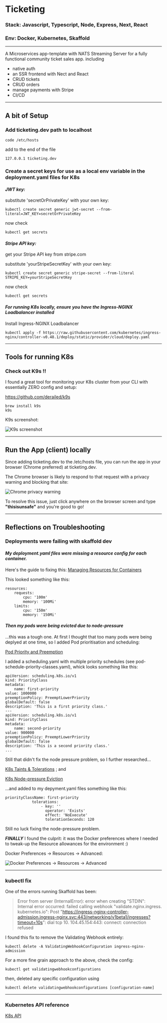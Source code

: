 # Ticketing

### Stack: Javascript, Typescript, Node, Express, Next, React

### Env: Docker, Kubernetes, Skaffold

---

A Microservices app-template with NATS Streaming Server for a fully functional community ticket sales app. including

-   native auth
-   an SSR frontend with Nect and React
-   CRUD tickets
-   CRUD orders
-   manage payments with Stripe
-   CI/CD

---

## A bit of Setup

### **Add ticketing.dev path to localhost**

```
code /etc/hosts
```

add to the end of the file

```
127.0.0.1 ticketing.dev
```

### **Create a secret keys for use as a local env variable in the deployment.yaml files for K8s**

#### **_JWT key:_**

substitute 'secretOrPrivateKey' with your own key:

```
kubectl create secret generic jwt-secret --from-literal=JWT_KEY=secretOrPrivateKey
```

now check

```
kubectl get secrets
```

#### **_Stripe API key:_**

get your Stripe API key from stripe.com

substitute 'yourStripeSecretKey' with your own key:

```
kubectl create secret generic stripe-secret --from-literal STRIPE_KEY=yourStripeSecretKey
```

now check

```
kubectl get secrets
```

#### **_For running K8s locally, ensure you have the Ingress-NGINX Loadbalancer installed_**

Install Ingress-NGINX Loadbalancer

```
kubectl apply -f https://raw.githubusercontent.com/kubernetes/ingress-nginx/controller-v0.48.1/deploy/static/provider/cloud/deploy.yaml
```

---

## Tools for running K8s

### **Check out K9s !!**

I found a great tool for monitoring your K8s cluster from your CLI with essentially ZERO config and setup:

https://github.com/derailed/k9s

```
brew install k9s
k9s
```

K9s screenshot:

![K9s screenshot](./read-me/images/k9s-example.png)

---

## Run the App (client) locally

Since adding ticketing.dev to the /etc/hosts file, you can run the app in your browser (Chrome preferred) at ticketing.dev.

The Chrome browser is likely to respond to that request with a privacy warning and blocking that site:

![Chrome privacy warning](./read-me/images/chrome-warning.png)

To resolve this issue, just click anywhere on the browser screen and type **"thisisunsafe"** and you're good to go!

---

## **Reflections on Troubleshooting**

### **Deployments were failing with skaffold dev**

#### _My deployment.yaml files were missing a resource config for each container._

Here's the guide to fixing this:
[Managing Resources for Containers](https://kubernetes.io/docs/concepts/configuration/manage-resources-containers/)

This looked something like this:

```
resources:
    requests:
        cpu: '100m'
        memory: '100Mi'
    limits:
        cpu: '150m'
        memory: '150Mi'
```

#### _Then my pods were being evicted due to node-pressure_

...this was a tough one. At first I thought that too many pods were being deplyed at one time, so I added Pod prioritisation and scheduling:

[Pod Priority and Preemption](https://kubernetes.io/docs/concepts/scheduling-eviction/pod-priority-preemption/)

I added a scheduling.yaml with multiple priority schedules (see pod-schedule-priority-classes.yaml), whick looks something like this:

```
apiVersion: scheduling.k8s.io/v1
kind: PriorityClass
metadata:
    name: first-priority
value: 1000000
preemptionPolicy: PreemptLowerPriority
globalDefault: false
description: 'This is a first priority class.'
---
apiVersion: scheduling.k8s.io/v1
kind: PriorityClass
metadata:
    name: second-priority
value: 900000
preemptionPolicy: PreemptLowerPriority
globalDefault: false
description: 'This is a second priority class.'
...
```

Still that didn't fix the node pressure problem, so I further researched...

[K8s Taints & Tolerations](https://kubernetes.io/docs/concepts/scheduling-eviction/taint-and-toleration/) ; and

[K8s Node-pressure Eviction](https://kubernetes.io/docs/concepts/scheduling-eviction/node-pressure-eviction/)

...and added to my depyment.yaml files something like this:

```
priorityClassName: first-priority
            tolerations:
                - key: ''
                  operator: 'Exists'
                  effect: 'NoExecute'
                  tolerationSeconds: 120
```

Still no luck fixing the node-pressure problem.

**_FINALLY_** I found the culprit: it was the Docker preferences where I needed to tweak-up the Resource allowances for the environment :)

Docker Preferences -> Resources -> Advanced:

![Docker Preferences -> Resources -> Advanced](./read-me/images/docker-preferences.png)

---

### **kubectl fix**

One of the errors running Skaffold has been:

> Error from server (InternalError): error when creating "STDIN": Internal error occurred: failed calling webhook "validate.nginx.ingress.
> kubernetes.io": Post "https://ingress-nginx-controller-admission.ingress-nginx.svc:443/networking/v1beta1/ingresses?timeout=10s": dial tcp 10.
> 104.45.154:443: connect: connection refused

I found this fix to remove the Validating Webhook entirely:

```
kubectl delete -A ValidatingWebhookConfiguration ingress-nginx-admission
```

For a more fine grain approach to the above, check the config:

```
kubectl get validatingwebhookconfigurations
```

then, deleted any specific configuration using

```
kubectl delete validatingwebhookconfigurations [configuration-name]
```

---

### **Kubernetes API reference**

[K8s API](https://kubernetes.io/docs/reference/generated/kubernetes-api/v1.21/#-strong-api-overview-strong-)
